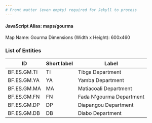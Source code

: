 ```yaml
---
# Front matter (even empty) required for Jekyll to process
---
```


#### JavaScript Alias: maps/gourma

Map Name: Gourma
Dimensions (Width x Height): 600x460

### List of Entities

ID | Short label | Label
---|---|---|
BF.ES.GM.TI|TI|Tibga Department
BF.ES.GM.YA|YA|Yamba Department
BF.ES.GM.MA|MA|Matiacoali Department
BF.ES.GM.FN|FN|Fada N\'gourma Department
BF.ES.GM.DP|DP|Diapangou Department
BF.ES.GM.DB|DB|Diabo Department

